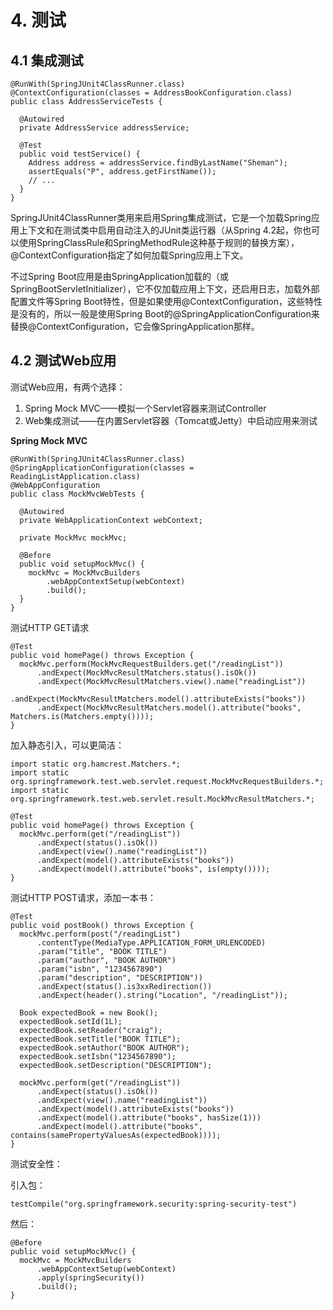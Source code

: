 # 4. 测试

## 4.1 集成测试

```
@RunWith(SpringJUnit4ClassRunner.class)
@ContextConfiguration(classes = AddressBookConfiguration.class)
public class AddressServiceTests {

  @Autowired
  private AddressService addressService;
  
  @Test
  public void testService() {
    Address address = addressService.findByLastName("Sheman");
    assertEquals("P", address.getFirstName());
    // ...
  }
}
```

SpringJUnit4ClassRunner类用来启用Spring集成测试，它是一个加载Spring应用上下文和在测试类中启用自动注入的JUnit类运行器（从Spring 4.2起，你也可以使用SpringClassRule和SpringMethodRule这种基于规则的替换方案），@ContextConfiguration指定了如何加载Spring应用上下文。

不过Spring Boot应用是由SpringApplication加载的（或SpringBootServletInitializer），它不仅加载应用上下文，还启用日志，加载外部配置文件等Spring Boot特性，但是如果使用@ContextConfiguration，这些特性是没有的，所以一般是使用Spring Boot的@SpringApplicationConfiguration来替换@ContextConfiguration，它会像SpringApplication那样。

## 4.2 测试Web应用

测试Web应用，有两个选择：

1. Spring Mock MVC——模拟一个Servlet容器来测试Controller
2. Web集成测试——在内置Servlet容器（Tomcat或Jetty）中启动应用来测试

**Spring Mock MVC**

```
@RunWith(SpringJUnit4ClassRunner.class)
@SpringApplicationConfiguration(classes = ReadingListApplication.class)
@WebAppConfiguration
public class MockMvcWebTests {
  
  @Autowired
  private WebApplicationContext webContext;
  
  private MockMvc mockMvc;
  
  @Before
  public void setupMockMvc() {
    mockMvc = MockMvcBuilders
        .webAppContextSetup(webContext)
        .build();
  }
}
```

测试HTTP GET请求

```
@Test
public void homePage() throws Exception {
  mockMvc.perform(MockMvcRequestBuilders.get("/readingList"))
      .andExpect(MockMvcResultMatchers.status().isOk())    
      .andExpect(MockMvcResultMatchers.view().name("readingList"))
      .andExpect(MockMvcResultMatchers.model().attributeExists("books"))
      .andExpect(MockMvcResultMatchers.model().attribute("books", Matchers.is(Matchers.empty())));
}
```

加入静态引入，可以更简洁：

```
import static org.hamcrest.Matchers.*;
import static org.springframework.test.web.servlet.request.MockMvcRequestBuilders.*;
import static org.springframework.test.web.servlet.result.MockMvcResultMatchers.*;

@Test
public void homePage() throws Exception {
  mockMvc.perform(get("/readingList"))
      .andExpect(status().isOk())
      .andExpect(view().name("readingList"))
      .andExpect(model().attributeExists("books"))
      .andExpect(model().attribute("books", is(empty())));
}
```

测试HTTP POST请求，添加一本书：

```
@Test
public void postBook() throws Exception {
  mockMvc.perform(post("/readingList")
      .contentType(MediaType.APPLICATION_FORM_URLENCODED)
      .param("title", "BOOK TITLE")
      .param("author", "BOOK AUTHOR")
      .param("isbn", "1234567890")
      .param("description", "DESCRIPTION"))
      .andExpect(status().is3xxRedirection())
      .andExpect(header().string("Location", "/readingList"));
  
  Book expectedBook = new Book();
  expectedBook.setId(1L);
  expectedBook.setReader("craig");
  expectedBook.setTitle("BOOK TITLE");
  expectedBook.setAuthor("BOOK AUTHOR");
  expectedBook.setIsbn("1234567890");
  expectedBook.setDescription("DESCRIPTION");
  
  mockMvc.perform(get("/readingList"))
      .andExpect(status().isOk())
      .andExpect(view().name("readingList"))
      .andExpect(model().attributeExists("books"))
      .andExpect(model().attribute("books", hasSize(1)))
      .andExpect(model().attribute("books", contains(samePropertyValuesAs(expectedBook))));
}
```

测试安全性：

引入包：

```
testCompile("org.springframework.security:spring-security-test")
```

然后：

```
@Before
public void setupMockMvc() {
  mockMvc = MockMvcBuilders
      .webAppContextSetup(webContext)
      .apply(springSecurity())
      .build();
}
```